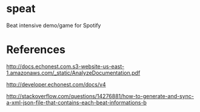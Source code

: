 speat
=====
Beat intensive demo/game for Spotify

References
==========
http://docs.echonest.com.s3-website-us-east-1.amazonaws.com/_static/AnalyzeDocumentation.pdf

http://developer.echonest.com/docs/v4

http://stackoverflow.com/questions/14276881/how-to-generate-and-sync-a-xml-json-file-that-contains-each-beat-informations-b
